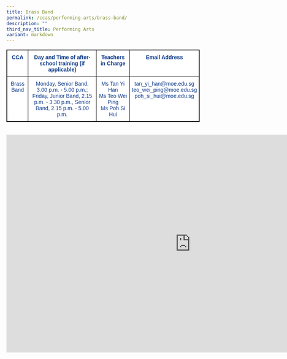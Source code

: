 ```yaml
---
title: Brass Band
permalink: /ccas/performing-arts/brass-band/
description: ""
third_nav_title: Performing Arts
variant: markdown
---
```

<style type="text/css">
.tg  {border-collapse:collapse;border-spacing:0;}
.tg td{border-color:black;border-style:solid;border-width:1px;font-family:Arial, sans-serif;font-size:14px;
  overflow:hidden;padding:10px 5px;word-break:normal;}
.tg th{border-color:black;border-style:solid;border-width:1px;font-family:Arial, sans-serif;font-size:14px;
  font-weight:normal;overflow:hidden;padding:10px 5px;word-break:normal;}
.tg .tg-pg9x{background-color:#FFF;color:#0C3989;font-weight:bold;text-align:center;vertical-align:top}
.tg .tg-u2s6{background-color:#FFF;color:#0C3989;text-align:center;vertical-align:top}
</style>
<table class="tg" style="border: 1px solid black">
<thead>
  <tr>
    <th class="tg-pg9x" style="border: 1px solid black">CCA</th>
    <th class="tg-pg9x" style="border: 1px solid black">Day and Time of after-school training (if applicable)</th>
    <th class="tg-pg9x" style="border: 1px solid black">Teachers in Charge</th>
    <th class="tg-pg9x" style="border: 1px solid black">Email Address</th>
  </tr>
</thead>
<tbody>
  <tr style="border: 1px solid black">
    <td class="tg-u2s6" style="border: 1px solid black">Brass Band</td>
    <td class="tg-u2s6" style="border: 1px solid black">Monday, Senior Band, 3.00 p.m. - 5.00 p.m.;<br>Friday, Junior Band, 2.15 p.m. - 3.30 p.m., Senior Band, 2.15 p.m. - 5.00 p.m.</td>
    <td class="tg-u2s6" style="border: 1px solid black">Ms Tan Yi Han<br>Ms Teo Wei Ping<br>Ms Poh Si Hui</td>
    <td class="tg-u2s6" style="border: 1px solid black">tan_yi_han@moe.edu.sg<br>teo_wei_ping@moe.edu.sg<br>poh_si_hui@moe.edu.sg</td>
  </tr>
</tbody>
</table><br>

<iframe allowfullscreen="true" height="569" width="960" frameborder="0" src="https://docs.google.com/presentation/d/e/2PACX-1vQXxOtn8XzS5hUAnu72sRRxxW2aj0L5UR0KER5X2RPVINUwU4JIRNs1KlQ-Cfl2eMNm7VnJlPDw58ae/embed?start=false&amp;loop=false&amp;delayms=3000"></iframe>